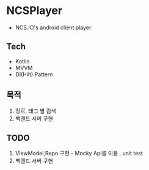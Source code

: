 # NCSPlayer
 -  NCS.IO's android client player

## Tech
 - Kotlin
 - MVVM
 - DI(Hilt) Pattern
 
## 목적
 1. 장르, 태그 별 검색
 2. 백엔드 서버 구현


## TODO
1. ViewModel,Repo 구현 - Mocky Api를 이용 , unit test 
3. 백엔드 서버 구현
